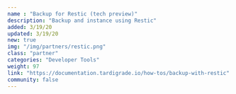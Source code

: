 ```yaml
---
name : "Backup for Restic (tech preview)"
description: "Backup and instance using Restic"
added: 3/19/20
updated: 3/19/20
new: true
img: "/img/partners/restic.png"
class: "partner"
categories: "Developer Tools"
weight: 97
link: "https://documentation.tardigrade.io/how-tos/backup-with-restic"
community: false
---
```

